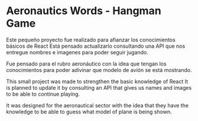 # Aeronautics Words - Hangman Game

Este pequeño proyecto fue realizado para afianzar los conocimientos básicos de React 
Está pensado actualizarlo consultando una API que nos entregue nombres e imagenes para poder seguir jugando. 

Fue pensado para el rubro aeronáutico con la idea que tengan los conocimientos para poder adivinar que modelo de avión se está mostrando. 

This small project was made to strengthen the basic knowledge of React
It is planned to update it by consulting an API that gives us names and images to be able to continue playing.

It was designed for the aeronautical sector with the idea that they have the knowledge to be able to guess what model of plane is being shown.
